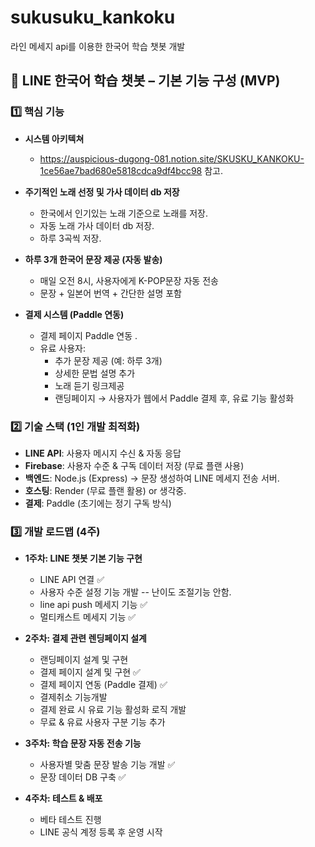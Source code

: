 # sukusuku_kankoku
라인 메세지 api를 이용한 한국어 학습 챗봇 개발

## 📌 LINE 한국어 학습 챗봇 – 기본 기능 구성 (MVP)

### 1️⃣ 핵심 기능

- **시스템 아키텍쳐**
  - https://auspicious-dugong-081.notion.site/SKUSKU_KANKOKU-1ce56ae7bad680e5818cdca9df4bcc98 참고.

- **주기적인 노래 선정 및 가사 데이터 db 저장**
  - 한국에서 인기있는 노래 기준으로 노래를 저장.
  - 자동 노래 가사 데이터 db 저장.
  - 하루 3곡씩 저장.

- **하루 3개 한국어 문장 제공 (자동 발송)**
  - 매일 오전 8시, 사용자에게 K-POP문장 자동 전송
  - 문장 + 일본어 번역 + 간단한 설명 포함

- **결제 시스템 (Paddle 연동)**
  - 결제 페이지 Paddle 연동 .
  - 유료 사용자:
    - 추가 문장 제공 (예: 하루 3개)
    - 상세한 문법 설명 추가
    - 노래 듣기 링크제공
    - 랜딩페이지 → 사용자가 웹에서 Paddle 결제 후, 유료 기능 활성화

### 2️⃣ 기술 스택 (1인 개발 최적화)
- **LINE API**: 사용자 메시지 수신 & 자동 응답
- **Firebase**: 사용자 수준 & 구독 데이터 저장 (무료 플랜 사용)
- **백엔드**: Node.js (Express) -> 문장 생성하여 LINE 메세지 전송 서버.
- **호스팅**: Render (무료 플랜 활용) or 생각중.
- **결제**: Paddle (초기에는 정기 구독 방식)

### 3️⃣ 개발 로드맵 (4주)
- **1주차: LINE 챗봇 기본 기능 구현**
  - LINE API 연결                           ✅
  - 사용자 수준 설정 기능 개발 -- 난이도 조절기능 안함.
  - line api push 메세지 기능              ✅
  - 멀티캐스트 메세지 기능                  ✅

- **2주차: 결제 관련 렌딩페이지 설계**
  - 랜딩페이지 설계 및 구현
  - 결제 페이지 설계 및 구현                ✅
  - 결제 페이지 연동 (Paddle 결제)          ✅
  - 결제취소 기능개발
  - 결제 완료 시 유료 기능 활성화 로직 개발 
  - 무료 & 유료 사용자 구분 기능 추가

- **3주차: 학습 문장 자동 전송 기능**
  - 사용자별 맞춤 문장 발송 기능 개발        ✅
  - 문장 데이터 DB 구축                     ✅

- **4주차: 테스트 & 배포**
  - 베타 테스트 진행
  - LINE 공식 계정 등록 후 운영 시작
